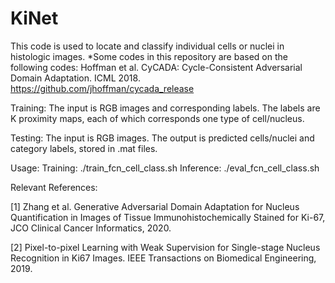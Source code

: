 # KiNet
This code is used to locate and classify individual cells or nuclei in histologic images. 
*Some codes in this repository are based on the following codes:
Hoffman et al. CyCADA: Cycle-Consistent Adversarial Domain Adaptation. ICML 2018. https://github.com/jhoffman/cycada_release


Training: The input is RGB images and corresponding labels. The labels are K proximity maps, each of which corresponds one type of cell/nucleus. 

Testing: The input is RGB images. The output is predicted cells/nuclei and category labels, stored in .mat files.

Usage: 
Training: ./train_fcn_cell_class.sh
Inference: ./eval_fcn_cell_class.sh

Relevant References:

[1] Zhang et al. Generative Adversarial Domain Adaptation for Nucleus Quantification in Images of Tissue Immunohistochemically Stained for Ki-67, JCO Clinical Cancer Informatics, 2020.

[2] Pixel-to-pixel Learning with Weak Supervision for Single-stage Nucleus Recognition in Ki67 Images. IEEE Transactions on Biomedical Engineering, 2019.
